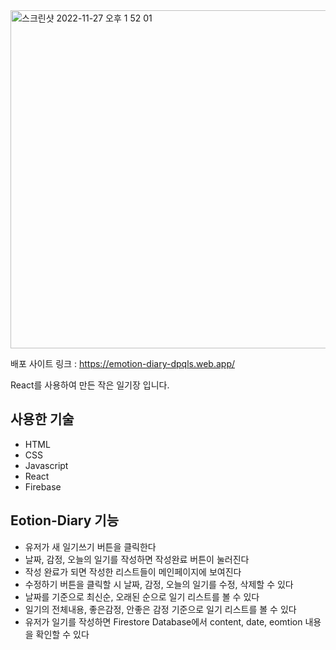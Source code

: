 <img width="541" alt="스크린샷 2022-11-27 오후 1 52 01" src="https://user-images.githubusercontent.com/105622173/204119823-827966aa-ef17-4e6e-8b92-ae2c0704b4f2.png">

배포 사이트 링크 : https://emotion-diary-dpqls.web.app/

<p>React를 사용하여 만든 작은 일기장 입니다.</p>

<h2>사용한 기술</h2>
<ul>
  <li>HTML</li>
  <li>CSS</li>
  <li>Javascript</li>
  <li>React</li>
  <li>Firebase</li>
</ul>

<h2>Eotion-Diary 기능</h2>
<ul>
  <li>유저가 새 일기쓰기 버튼을 클릭한다</li>
  <li>날짜, 감정, 오늘의 일기를 작성하면 작성완료 버튼이 눌러진다</li>
  <li>작성 완료가 되면 작성한 리스트들이 메인페이지에 보여진다</li>
  <li>수정하기 버튼을 클릭할 시 날짜, 감정, 오늘의 일기를 수정, 삭제할 수 있다</li>
  <li>날짜를 기준으로 최신순, 오래된 순으로 일기 리스트를 볼 수 있다</li>
  <li>일기의 전체내용, 좋은감정, 안좋은 감정 기준으로 일기 리스트를 볼 수 있다</li>
  <li>유저가 일기를 작성하면 Firestore Database에서 content, date, eomtion 내용을 확인할 수 있다</li>
</ul>

